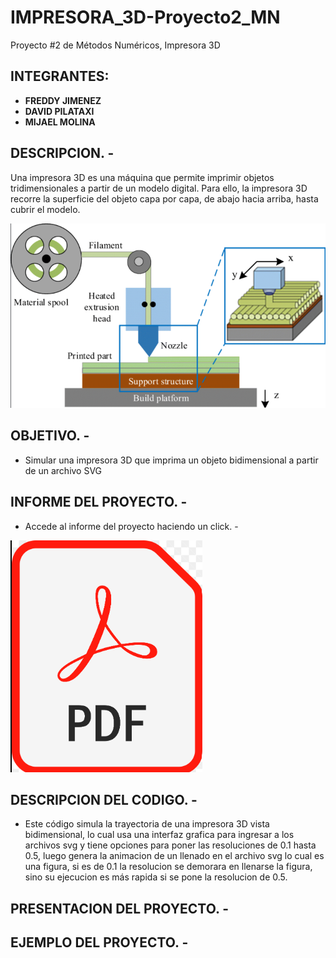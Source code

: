 # IMPRESORA_3D-Proyecto2_MN

 Proyecto #2 de Métodos Numéricos, Impresora 3D

## INTEGRANTES: 

- **FREDDY JIMENEZ**
- **DAVID PILATAXI**
- **MIJAEL MOLINA**

## DESCRIPCION. -

Una impresora 3D es una máquina que permite imprimir objetos tridimensionales a partir de un modelo digital. Para ello, la impresora 3D recorre la superficie del objeto capa por capa, de abajo hacia arriba, hasta cubrir el modelo.

![Grafica_De_Impresora_3D](imagen1.png)

## OBJETIVO. -

- Simular una impresora 3D que imprima un objeto bidimensional a partir de un archivo SVG

## INFORME DEL PROYECTO. -

- Accede al informe del proyecto haciendo un click. -

[![Haz click en el informe](imagen2.png)](informe)

## DESCRIPCION DEL CODIGO. -

- Este código simula la trayectoria de una impresora 3D vista bidimensional, lo cual usa una interfaz grafica para ingresar a los archivos svg y tiene opciones para poner las resoluciones de 0.1 hasta 0.5, luego genera la animacion de un llenado en el archivo svg lo cual es una figura, si es de 0.1 la resolucion se demorara en llenarse la figura, sino su ejecucion es más rapida si se pone la resolucion de 0.5. 

## PRESENTACION DEL PROYECTO. -


## EJEMPLO DEL PROYECTO. -
